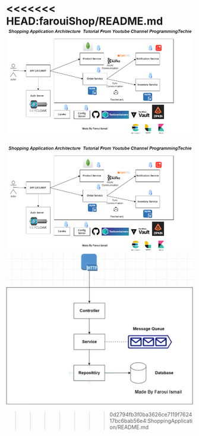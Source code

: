 <<<<<<< HEAD:farouiShop/README.md
![alt text](https://github.com/Faroui/Java_SpringBoot/blob/main/ShoppingApplication/images/Architecture.png)
=======
![alt text](https://github.com/Faroui/Java_SpringBoot/blob/main/ShoppingApplication/images/Architecture.png)
![alt text](https://github.com/Faroui/Java_SpringBoot/blob/main/ShoppingApplication/images/MicroService.png)
>>>>>>> 0d2794fb3f0ba3626ce7119f762417bc6bab56e4:ShoppingApplication/README.md
